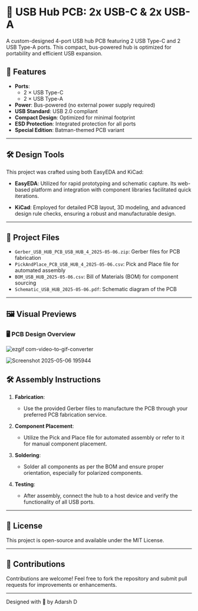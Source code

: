 # 🦇 USB Hub PCB: 2x USB-C & 2x USB-A

A custom-designed 4-port USB hub PCB featuring 2 USB Type-C and 2 USB Type-A ports. This compact, bus-powered hub is optimized for portability and efficient USB expansion.

## 🔧 Features

- **Ports**:
  - 2 × USB Type-C
  - 2 × USB Type-A
- **Power**: Bus-powered (no external power supply required)
- **USB Standard**: USB 2.0 compliant
- **Compact Design**: Optimized for minimal footprint
- **ESD Protection**: Integrated protection for all ports
- **Special Edition**: Batman-themed PCB variant

---

## 🛠️ Design Tools

This project was crafted using both EasyEDA and KiCad:

- **EasyEDA**: Utilized for rapid prototyping and schematic capture. Its web-based platform and integration with component libraries facilitated quick iterations.

- **KiCad**: Employed for detailed PCB layout, 3D modeling, and advanced design rule checks, ensuring a robust and manufacturable design.

---

## 📁 Project Files

- `Gerber_USB_HUB_PCB_USB_HUB_4_2025-05-06.zip`: Gerber files for PCB fabrication
- `PickAndPlace_PCB_USB_HUB_4_2025-05-06.csv`: Pick and Place file for automated assembly
- `BOM_USB_HUB_2025-05-06.csv`: Bill of Materials (BOM) for component sourcing
- `Schematic_USB_HUB_2025-05-06.pdf`: Schematic diagram of the PCB

---

## 🖼️ Visual Previews

### 🖥️ PCB Design Overview

![ezgif com-video-to-gif-converter](https://github.com/user-attachments/assets/acd837e2-19a2-40ff-b5b4-2487deb73ae0)


![Screenshot 2025-05-06 195944](https://github.com/user-attachments/assets/b3d035aa-5a28-46e6-9e67-8217fe648cd8)






## 🛠️ Assembly Instructions

1. **Fabrication**:
   - Use the provided Gerber files to manufacture the PCB through your preferred PCB fabrication service.

2. **Component Placement**:
   - Utilize the Pick and Place file for automated assembly or refer to it for manual component placement.

3. **Soldering**:
   - Solder all components as per the BOM and ensure proper orientation, especially for polarized components.

4. **Testing**:
   - After assembly, connect the hub to a host device and verify the functionality of all USB ports.

---

## 📜 License

This project is open-source and available under the MIT License.

---

## 🤝 Contributions

Contributions are welcome! Feel free to fork the repository and submit pull requests for improvements or enhancements.

---

Designed with 🖤 by Adarsh D 
